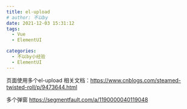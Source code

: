 ```yaml
---
title: el-upload
# author: 不以by
date: 2021-12-03 15:31:12
tags: 
  - Vue
  - ElementUI

categories: 
  - 不以by小经验
  - ElementUI
---
```


页面使用多个el-upload
相关文档：https://www.cnblogs.com/steamed-twisted-roll/p/9473644.html


多个弹窗
https://segmentfault.com/a/1190000040119048